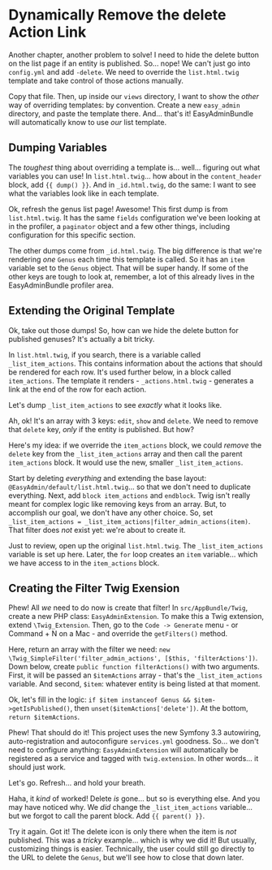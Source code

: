# Dynamically Remove the delete Action Link

Another chapter, another problem to solve! I need to hide the delete button on the
list page if an entity is published. So... nope! We can't just go into `config.yml`
and add `-delete`. We need to override the `list.html.twig` template and take control
of those actions manually.

Copy that file. Then, up inside our `views` directory, I want to show the *other*
way of overriding templates: by convention. Create a new `easy_admin` directory,
and paste the template there. And... that's it! EasyAdminBundle will automatically
know to use *our* list template.

## Dumping Variables

The *toughest* thing about overriding a template is... well... figuring out what
variables you can use! In `list.html.twig`... how about in the `content_header`
block, add `{{ dump() }}`. And in `_id.html.twig`, do the same: I want to
see what the variables look like in each template.

Ok, refresh the genus list page! Awesome! This first dump is from `list.html.twig`.
It has the same `fields` configuration we've been looking at in the profiler, a
`paginator` object and a few other things, including configuration for this specific
section.

The other dumps come from `_id.html.twig`. The big difference is that we're rendering
*one* `Genus` each time this template is called. So it has an `item` variable
set to the `Genus` object. That will be super handy. If some of the other keys
are tough to look at, remember, a lot of this already lives in the EasyAdminBundle
profiler area.

## Extending the Original Template

Ok, take out those dumps! So, how can we hide the delete button for published
genuses? It's actually a bit tricky.

In `list.html.twig`, if you search, there is a variable called `_list_item_actions`.
This contains information about the actions that should be rendered for each row.
It's used further below, in a block called `item_actions`. The template it renders -
`_actions.html.twig` - generates a link at the end of the row for each action.

Let's dump `_list_item_actions` to see *exactly* what it looks like.

Ah, ok! It's an array with 3 keys: `edit`, `show` and `delete`. We need to remove
that `delete` key, *only* if the entity is published. But how?

Here's my idea: if we override the `item_actions` block, we could *remove* the
`delete` key from the  `_list_item_actions` array and then call the parent `item_actions`
block. It would use the new, smaller `_list_item_actions`.

Start by deleting *everything* and extending the base layout: `@EasyAdmin/default/list.html.twig`...
so that we don't need to duplicate everything. Next, add `block item_actions` and
`endblock`. Twig isn't really meant for complex logic like removing keys from an
array. But, to accomplish our goal, we don't have any other choice. So, set
`_list_item_actions = _list_item_actions|filter_admin_actions(item)`. That filter
does *not* exist yet: we're about to create it.

Just to review, open up the original `list.html.twig`. The `_list_item_actions` variable
is set up here. Later, the `for` loop creates an `item` variable... which we have
access to in the `item_actions` block.

## Creating the Filter Twig Exension

Phew! All *we* need to do now is create that filter! In `src/AppBundle/Twig`, create
a new PHP class: `EasyAdminExtension`. To make this a Twig extension, extend
`\Twig_Extension`. Then, go to the `Code -> Generate` menu - or Command + N on a
Mac - and override the `getFilters()` method.

Here, return an array with the filter we need:
`new \Twig_SimpleFilter('filter_admin_actions', [$this, 'filterActions'])`. Down
below, create `public function filterActions()` with two arguments. First, it will
be passed an `$itemActions` array - that's the `_list_item_actions` variable. And
second, `$item`: whatever entity is being listed at that moment.

Ok, let's fill in the logic: `if $item instanceof Genus && $item->getIsPublished()`,
then `unset($itemActions['delete'])`. At the bottom, `return $itemActions`.

Phew! That should do it! This project uses the new Symfony 3.3 autowiring, auto-registration
and autoconfigure `services.yml` goodness. So... we don't need to configure anything:
`EasyAdminExtension` will automatically be registered as a service and tagged with
`twig.extension`. In other words... it should just work.

Let's go. Refresh... and hold your breath.

Haha, it *kind* of worked! Delete *is* gone... but so is everything else. And you
may have noticed why. We *did* change the `_list_item_actions` variable... but we
forgot to call the parent block. Add `{{ parent() }}`.

Try it again. Got it! The delete icon is only there when the item is *not* published.
This was a *tricky* example... which is why we did it! But usually, customizing things
is easier. Technically, the user could still go directly to the URL to delete the
`Genus`, but we'll see how to close that down later.

